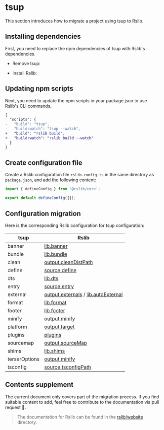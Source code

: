 # tsup

This section introduces how to migrate a project using tsup to Rslib.

## Installing dependencies

First, you need to replace the npm dependencies of tsup with Rslib's dependencies.



* Remove tsup:

- Install Rslib:

## Updating npm scripts

Next, you need to update the npm scripts in your package.json to use Rslib's CLI commands.

```diff title="package.json"
{
  "scripts": {
-   "build": "tsup",
-   "build:watch": "tsup --watch",
+   "build": "rslib build",
+   "build:watch": "rslib build --watch"
  }
}
```

## Create configuration file

Create a Rslib configuration file `rslib.config.ts` in the same directory as `package.json`, and add the following content:

```ts title="rslib.config.ts"
import { defineConfig } from '@rslib/core';

export default defineConfig({});
```

## Configuration migration

Here is the corresponding Rslib configuration for tsup configuration:

| tsup          | Rslib                                                                                                      |
| ------------- | ---------------------------------------------------------------------------------------------------------- |
| banner        | [lib.banner](/config/lib/banner.md)                                                                           |
| bundle        | [lib.bundle](/config/lib/bundle.md)                                                                           |
| clean         | [output.cleanDistPath](/config/rsbuild/output.md#outputcleandistpath)                                         |
| define        | [source.define](/config/rsbuild/source.md#sourcedefine)                                                       |
| dts           | [lib.dts](/config/lib/dts.md)                                                                                 |
| entry         | [source.entry](/config/rsbuild/source.md#sourceentry)                                                         |
| external      | [output.externals](/config/rsbuild/output.md#outputexternals) / [lib.autoExternal](/config/lib/auto-external.md) |
| format        | [lib.format](/config/lib/format.md)                                                                           |
| footer        | [lib.footer](/config/lib/footer.md)                                                                           |
| minify        | [output.minify](/config/rsbuild/output.md#outputminify)                                                       |
| platform      | [output.target](/config/rsbuild/output.md#outputtarget)                                                       |
| plugins       | [plugins](/config/rsbuild/plugins.md)                                                                         |
| sourcemap     | [output.sourceMap](/config/rsbuild/output.md#outputsourcemap)                                                 |
| shims         | [lib.shims](/config/lib/shims.md)                                                                             |
| terserOptions | [output.minify](/config/rsbuild/output.md#outputminify)                                                       |
| tsconfig      | [source.tsconfigPath](/config/rsbuild/source.md#sourcetsconfigpath)                                           |

## Contents supplement

The current document only covers part of the migration process. If you find suitable content to add, feel free to contribute to the documentation via pull request 🤝.

> The documentation for Rslib can be found in the [rslib/website](https://github.com/web-infra-dev/rslib/tree/main/website) directory.

